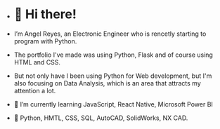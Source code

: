 - <h1>👋 Hi there!</h1>

-  I’m Angel Reyes, an Electronic Engineer who is rencetly starting to program with Python.
-  The portfolio I've made was using Python, Flask and of course using HTML and CSS.
-  But not only have I been using Python for Web development, but I'm also focusing on Data Analysis, which is an area that attracts my 
   attention a lot.


- 🌱 I’m currently learning JavaScript, React Native, Microsoft Power BI

- 💼 Python, HMTL, CSS, SQL, AutoCAD, SolidWorks, NX CAD.

<!---
AngelMRC/AngelMRC is a ✨ special ✨ repository because its `README.md` (this file) appears on your GitHub profile.
You can click the Preview link to take a look at your changes.
--->
